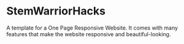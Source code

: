 # StemWarriorHacks
A template for a One Page Responsive Website.
It comes with many features that make the website responsive and beautiful-looking.
